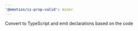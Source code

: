 ```yaml
---
'@emotion/is-prop-valid': minor
---
```


Convert to TypeScript and emit declarations based on the code
